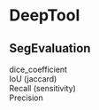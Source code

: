 # DeepTool #
## SegEvaluation ##
dice_coefficient  
IoU (jaccard)  
Recall (sensitivity)  
Precision   
